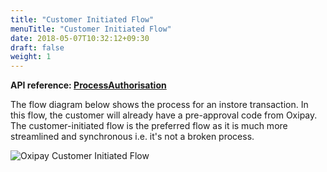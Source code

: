 ```yaml
---
title: "Customer Initiated Flow"
menuTitle: "Customer Initiated Flow"
date: 2018-05-07T10:32:12+09:30
draft: false
weight: 1
---
```


<strong>API reference: <a href="/api/process_authorisation/">ProcessAuthorisation</a></strong>

The flow diagram below shows the process for an instore transaction. In this flow, the customer will already have a pre-approval code from Oxipay. The customer-initiated flow is the preferred flow as it is much more streamlined and synchronous i.e. it's not a broken process.

![Oxipay Customer Initiated Flow](/images/flows/cust-initiated-flow.png)
